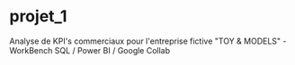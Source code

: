 # projet_1
Analyse de KPI's commerciaux pour l'entreprise fictive "TOY &amp; MODELS" - WorkBench SQL / Power BI / Google Collab
